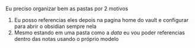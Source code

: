 Eu preciso organizar bem as pastas por 2 motivos
1) Eu posso referencias eles depois na pagina home do vault e configurar para abrir o obsidian sempre nela
2) Mesmo estando em uma pasta como a _data_ eu vou poder referencias dentro das notas usando o próprio modelo